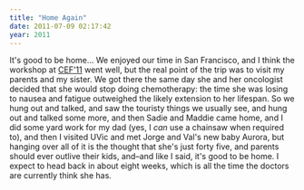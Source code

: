 ```yaml
---
title: "Home Again"
date: 2011-07-09 02:17:42
year: 2011
---
```

It's good to be home… We enjoyed our time in San Francisco, and I think the workshop at <a href="http://www.frbsf.org/economics/conferences/1106/agenda.php">CEF'11</a> went well, but the real point of the trip was to visit my parents and my sister.  We got there the same day she and her oncologist decided that she would stop doing chemotherapy: the time she was losing to nausea and fatigue outweighed the likely extension to her lifespan.  So we hung out and talked, and saw the touristy things we usually see, and hung out and talked some more, and then Sadie and Maddie came home, and I did some yard work for my dad (yes, I <em>can</em> use a chainsaw when required to), and then I visited UVic and met Jorge and Val's new baby Aurora, but hanging over all of it is the thought that she's just forty five, and parents should ever outlive their kids, and–and like I said, it's good to be home.  I expect to head back in about eight weeks, which is all the time the doctors are currently think she has.

